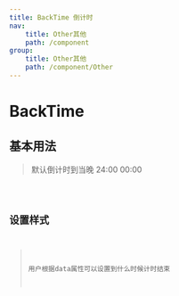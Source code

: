 ```yaml
---
title: BackTime 倒计时
nav:
    title: Other其他
    path: /component
group:
    title: Other其他
    path: /component/Other
---
```


# BackTime

## 基本用法
> 默认倒计时到当晚  24:00 00:00
<code src='./demo/index1.jsx'>


## 设置样式
> 用户根据data属性可以设置到什么时候计时结束
<code src='./demo/index2.jsx'>

<API src="./index.tsx">